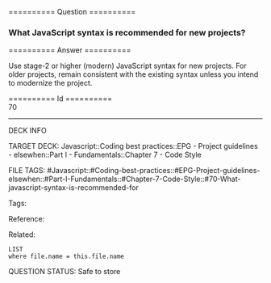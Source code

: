 ========== Question ==========  

### What JavaScript syntax is recommended for new projects?  

========== Answer ==========  

Use stage-2 or higher (modern) JavaScript syntax for new projects. For older projects, remain consistent with the existing syntax unless you intend to modernize the project.

========== Id ==========  
70

---

DECK INFO

TARGET DECK: Javascript::Coding best practices::EPG - Project guidelines - elsewhen::Part I - Fundamentals::Chapter 7 - Code Style

FILE TAGS: #Javascript::#Coding-best-practices::#EPG-Project-guidelines-elsewhen::#Part-I-Fundamentals::#Chapter-7-Code-Style::#70-What-javascript-syntax-is-recommended-for

Tags:

Reference:

Related:

```dataview
LIST
where file.name = this.file.name
```

QUESTION STATUS: Safe to store
